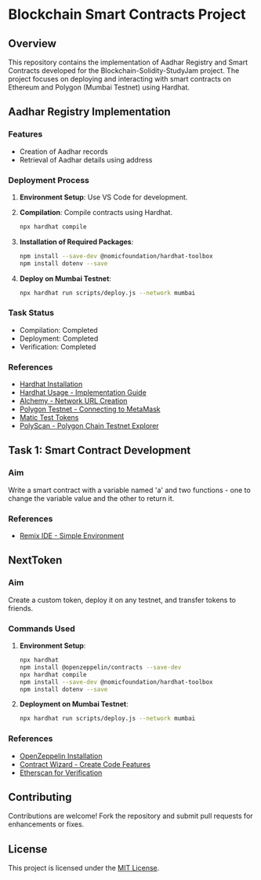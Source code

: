 # Blockchain Smart Contracts Project

## Overview

This repository contains the implementation of Aadhar Registry and Smart Contracts developed for the Blockchain-Solidity-StudyJam project. The project focuses on deploying and interacting with smart contracts on Ethereum and Polygon (Mumbai Testnet) using Hardhat.

## Aadhar Registry Implementation

### Features

- Creation of Aadhar records
- Retrieval of Aadhar details using address

### Deployment Process

1. **Environment Setup**: Use VS Code for development.
2. **Compilation**: Compile contracts using Hardhat.

    ```bash
    npx hardhat compile
    ```

3. **Installation of Required Packages**:

    ```bash
    npm install --save-dev @nomicfoundation/hardhat-toolbox
    npm install dotenv --save
    ```

4. **Deploy on Mumbai Testnet**:

    ```bash
    npx hardhat run scripts/deploy.js --network mumbai
    ```

### Task Status

- Compilation: Completed
- Deployment: Completed
- Verification: Completed

### References

- [Hardhat Installation](ReferenceLinks/HardhatInstallation.md)
- [Hardhat Usage - Implementation Guide](ReferenceLinks/HardhatUsage.md)
- [Alchemy - Network URL Creation](ReferenceLinks/Alchemy.md)
- [Polygon Testnet - Connecting to MetaMask](ReferenceLinks/PolygonTestnet.md)
- [Matic Test Tokens](ReferenceLinks/MaticTestTokens.md)
- [PolyScan - Polygon Chain Testnet Explorer](ReferenceLinks/PolyScan.md)

## Task 1: Smart Contract Development

### Aim

Write a smart contract with a variable named 'a' and two functions - one to change the variable value and the other to return it.

### References

- [Remix IDE - Simple Environment](ReferenceLinks/RemixIDE.md)

## NextToken

### Aim

Create a custom token, deploy it on any testnet, and transfer tokens to friends.

### Commands Used

1. **Environment Setup**:

    ```bash
    npx hardhat
    npm install @openzeppelin/contracts --save-dev
    npx hardhat compile
    npm install --save-dev @nomicfoundation/hardhat-toolbox
    npm install dotenv --save
    ```

2. **Deployment on Mumbai Testnet**:

    ```bash
    npx hardhat run scripts/deploy.js --network mumbai
    ```

### References

- [OpenZeppelin Installation](ReferenceLinks/OpenZeppelinInstallation.md)
- [Contract Wizard - Create Code Features](ReferenceLinks/ContractWizard.md)
- [Etherscan for Verification](ReferenceLinks/Etherscan.md)

## Contributing

Contributions are welcome! Fork the repository and submit pull requests for enhancements or fixes.

## License

This project is licensed under the [MIT License](LICENSE).
